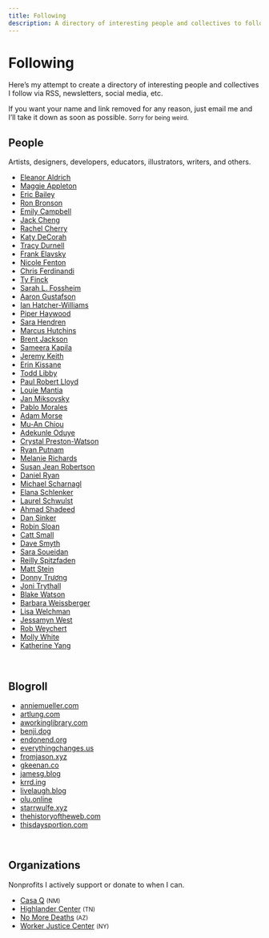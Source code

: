 ```yaml
---
title: Following
description: A directory of interesting people and collectives to follow.
---
```


# Following

Here’s my attempt to create a directory of interesting people and collectives I follow via RSS, newsletters, social media,&nbsp;etc.

If you want your name and link removed for any reason, just email me and I’ll take it down as soon as possible. <small>Sorry for being&nbsp;weird.</small>

## People

Artists, designers, developers, educators, illustrators, writers, and&nbsp;others.

<ul class="list-unstyled list-multi-col">
<li><a href="https://eleanoraldrich.com/">Eleanor Aldrich</a></li>
<li><a href="https://maggieappleton.com/">Maggie Appleton</a></li>
<li><a href="https://ericwbailey.website/">Eric Bailey</a></li>
<li><a href="https://tensilefutures.com/">Ron Bronson</a></li>
<li><a href="https://emilycampbell.co/">Emily Campbell</a></li>
<li><a href="https://www.jackcheng.com/">Jack Cheng</a></li>
<li><a href="https://rachelcherry.me/">Rachel Cherry</a></li>
<li><a href="https://katydecorah.com/">Katy DeCorah</a></li>
<li><a href="https://tracydurnell.com/">Tracy Durnell</a></li>
<li><a href="https://www.frank.computer/">Frank Elavsky</a></li>
<li><a href="https://www.nicolefenton.com/">Nicole Fenton</a></li>
<li><a href="https://gomakethings.com/">Chris Ferdinandi</a></li>
<li><a href="https://tyfromtheinternet.com/">Ty Finck</a></li>
<li><a href="https://fossheim.io/">Sarah L. Fossheim</a></li>
<li><a href="https://www.aaron-gustafson.com/">Aaron Gustafson</a></li>
<li><a href="https://ianwillia.ms/">Ian Hatcher-Williams</a></li>
<li><a href="https://piperhaywood.com/">Piper Haywood</a></li>
<li><a href="https://sarahendren.com/">Sara Hendren</a></li>
<li><a href="https://marcushutchins.com/">Marcus Hutchins</a></li>
<li><a href="https://jxnblk.com/">Brent Jackson</a></li>
<li><a href="https://samkapila.com/">Sameera Kapila</a></li>
<li><a href="https://adactio.com/">Jeremy Keith</a></li>
<li><a href="https://erinkissane.com/">Erin Kissane</a></li>
<li><a href="https://toddl.dev/">Todd Libby</a></li>
<li><a href="https://paulrobertlloyd.com/">Paul Robert Lloyd</a></li>
<li><a href="https://lmnt.me/">Louie Mantia</a></li>
<li><a href="https://jan.miksovsky.com/">Jan Miksovsky</a></li>
<li><a href="https://lifeofpablo.com/">Pablo Morales</a></li>
<li><a href="https://mrmrs.cc/">Adam Morse</a></li>
<li><a href="https://muan.co/">Mu-An Chiou</a></li>
<li><a href="https://www.adekunleoduye.com/">Adekunle Oduye</a></li>
<li><a href="https://crystalprestonwatson.com/">Crystal Preston-Watson</a></li>
<li><a href="https://ryanputn.am/">Ryan Putnam</a></li>
<li><a href="https://melanie-richards.com/">Melanie Richards</a></li>
<li><a href="https://www.susanjeanrobertson.com/">Susan Jean Robertson</a></li>
<li><a href="https://dryan.com/">Daniel Ryan</a></li>
<li><a href="https://justmarkup.com/">Michael Scharnagl</a></li>
<li><a href="https://elanaschlenker.com/">Elana Schlenker</a></li>
<li><a href="https://laurelschwulst.com/">Laurel Schwulst</a></li>
<li><a href="https://ishadeed.com/">Ahmad Shadeed</a></li>
<li><a href="https://dansinker.com/">Dan Sinker</a></li>
<li><a href="https://www.robinsloan.com/">Robin Sloan</a></li>
<li><a href="https://cattsmall.com/">Catt Small</a></li>
<li><a href="https://davesmyth.com/">Dave Smyth</a></li>
<li><a href="https://www.sarasoueidan.com/">Sara Soueidan</a></li>
<li><a href="https://reillyspitzfaden.com/">Reilly Spitzfaden</a></li>
<li><a href="https://mattstein.com/">Matt Stein</a></li>
<li><a href="https://donnytruong.com/">Donny Trương</a></li>
<li><a href="https://jonitrythall.com/">Joni Trythall</a></li>
<li><a href="https://blakewatson.com/">Blake Watson</a></li>
<li><a href="https://barbaraweissberger.net/">Barbara Weissberger</a></li>
<li><a href="https://www.lisawelchman.com/">Lisa Welchman</a></li>
<li><a href="https://jessamyn.com/">Jessamyn West</a></li>
<li><a href="https://robweychert.com/">Rob Weychert</a></li>
<li><a href="https://www.mollywhite.net/">Molly White</a></li>
<li><a href="https://kayserifserif.place">Katherine Yang</a></li>
</ul>

&nbsp;

## Blogroll

<ul class="list-unstyled">
<li><a href="https://anniemueller.com/">anniemueller.com</a></li>
<li><a href="https://artlung.com/">artlung.com</a></li>
<li><a href="https://aworkinglibrary.com/">aworkinglibrary.com</a></li>
<li><a href="https://benji.dog/">benji.dog</a></li>
<li><a href="https://endonend.org">endonend.org</a></li>
<li><a href="https://everythingchanges.us/">everythingchanges.us</a></li>
<li><a href="https://fromjason.xyz/">fromjason.xyz</a></li>
<li><a href="https://gkeenan.co/avgb/">gkeenan.co</a></li>
<li><a href="https://jamesg.blog/">jamesg.blog</a></li>
<li><a href="https://krrd.ing/">krrd.ing</a></li>
<li><a href="https://livelaugh.blog/">livelaugh.blog</a></li>
<li><a href="https://olu.online/">olu.online</a></li>
<li><a href="https://starrwulfe.xyz/">starrwulfe.xyz</a></li>
<li><a href="https://thehistoryoftheweb.com/">thehistoryoftheweb.com</a></li>
<li><a href="https://www.thisdaysportion.com/">thisdaysportion.com</a></li>
</ul>

&nbsp;

## Organizations

Nonprofits I actively support or donate to when I can.

<ul class="list-unstyled">
<li><a href="https://www.casaq.org">Casa Q</a> <small>(NM)</small></li>
<li><a href="https://highlandercenter.org/">Highlander Center</a> <small>(TN)</small></li>
<li><a href="https://nomoredeaths.org/en/">No More Deaths</a> <small>(AZ)</small></li>
<li><a href="https://www.wjcny.org/">Worker Justice Center</a> <small>(NY)</small></li>
</ul>
